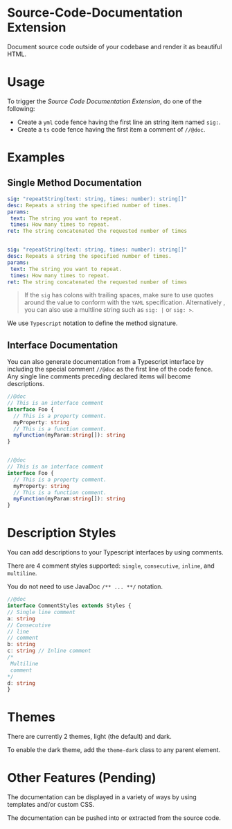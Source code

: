 # Source-Code-Documentation Extension

Document source code outside of your codebase and render it as beautiful HTML.

# Usage

To trigger the *Source Code Documentation Extension*, do one of the following:
* Create a `yml` code fence having the first line an string item named `sig:`.
* Create a `ts` code fence having the first item a comment of `//@doc`.

# Examples
## Single Method Documentation
```yml
sig: "repeatString(text: string, times: number): string[]"
desc: Repeats a string the specified number of times.
params:
 text: The string you want to repeat.
 times: How many times to repeat.
ret: The string concatenated the requested number of times
```

```yml

sig: "repeatString(text: string, times: number): string[]"
desc: Repeats a string the specified number of times.
params:
 text: The string you want to repeat.
 times: How many times to repeat.
ret: The string concatenated the requested number of times
```

> If the `sig` has colons with trailing spaces, make sure to use quotes around the value to conform with the 	`YAML` specification.  Alternatively , you can also use a multline string such as `sig: |` or `sig: >`.

We use `Typescript` notation to define the method signature.

## Interface Documentation
You can also generate documentation from a Typescript interface by including the special comment `//@doc` as the first line of the code fence.  Any single line comments preceding declared items will become descriptions.

```ts
//@doc
// This is an interface comment
interface Foo {
  // This is a property comment.
  myProperty: string
  // This is a function comment.
  myFunction(myParam:string[]): string 
}
```

```ts

//@doc
// This is an interface comment
interface Foo {
  // This is a property comment.
  myProperty: string
  // This is a function comment.
  myFunction(myParam:string[]): string
}
```

# Description Styles
You can add descriptions to your Typescript interfaces by using comments.

There are 4 comment styles supported:  `single`, `consecutive`, `inline`, and `multiline`.

You do not need to use JavaDoc `/** ... **/` notation.
```ts
//@doc
interface CommentStyles extends Styles {
// Single line comment
a: string
// Consecutive
// line
// comment
b: string
c: string // Inline comment
/*
 Multiline
 comment
*/
d: string
}
```

# Themes
There are currently 2 themes, light (the default) and dark.

To enable the dark theme, add the `theme-dark` class to any parent element.
# Other Features (Pending)
The documentation can be displayed in a variety of ways by using templates and/or custom CSS.

The documentation can be pushed into or extracted from the source code.

<!--stackedit_data:
eyJoaXN0b3J5IjpbLTkxOTkwMTM4MSw1MDEyNTQyMTUsLTEwND
EyNTA3MTYsLTEyMjg3Mzk4ODcsMTQ3NDA1NzQxNCwtMTg1Mjg3
OTczMyw4OTg4NTYzMTAsLTExNjc5Njc5NDQsLTEwNTkyODg0Nz
NdfQ==
-->